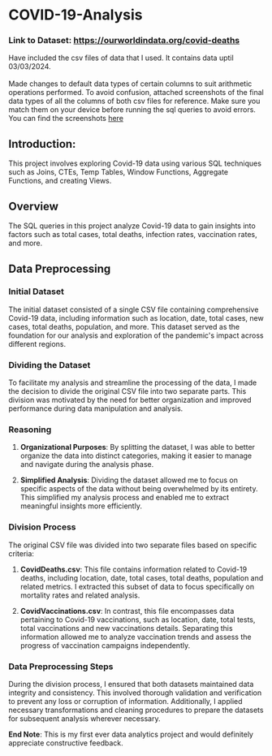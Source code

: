 # COVID-19-Analysis
### Link to Dataset: https://ourworldindata.org/covid-deaths
Have included the csv files of data that I used. It contains data uptil 03/03/2024.<br><br>
Made changes to default data types of certain columns to suit arithmetic operations performed. To avoid confusion, attached screenshots of the final data types of all the columns of both csv files for reference. Make sure you match them on your device before running the sql queries to avoid errors. You can find the screenshots [here](./Final%20Data%20Types%20of%20Columns/)

## Introduction: 
This project involves exploring Covid-19 data using various SQL techniques such as Joins, CTEs, Temp Tables, Window Functions, Aggregate Functions, and creating Views.

## Overview

The SQL queries in this project analyze Covid-19 data to gain insights into factors such as total cases, total deaths, infection rates, vaccination rates, and more.

## Data Preprocessing

### Initial Dataset
The initial dataset consisted of a single CSV file containing comprehensive Covid-19 data, including information such as location, date, total cases, new cases, total deaths, population, and more. This dataset served as the foundation for our analysis and exploration of the pandemic's impact across different regions.

### Dividing the Dataset
To facilitate my analysis and streamline the processing of the data, I made the decision to divide the original CSV file into two separate parts. This division was motivated by the need for better organization and improved performance during data manipulation and analysis.

### Reasoning

1. **Organizational Purposes**: By splitting the dataset, I was able to better organize the data into distinct categories, making it easier to manage and navigate during the analysis phase.
    
2. **Simplified Analysis**: Dividing the dataset allowed me to focus on specific aspects of the data without being overwhelmed by its entirety. This simplified my analysis process and enabled me to extract meaningful insights more efficiently.

### Division Process

The original CSV file was divided into two separate files based on specific criteria:

1. **CovidDeaths.csv**: This file contains information related to Covid-19 deaths, including location, date, total cases, total deaths, population and related metrics. I extracted this subset of data to focus specifically on mortality rates and related analysis.

2. **CovidVaccinations.csv**: In contrast, this file encompasses data pertaining to Covid-19 vaccinations, such as location, date, total tests, total vaccinations and new vaccinations details. Separating this information allowed me to analyze vaccination trends and assess the progress of vaccination campaigns independently.

### Data Preprocessing Steps

During the division process, I ensured that both datasets maintained data integrity and consistency. This involved thorough validation and verification to prevent any loss or corruption of information. Additionally, I applied necessary transformations and cleaning procedures to prepare the datasets for subsequent analysis wherever necessary.

**End Note**: This is my first ever data analytics project and would definitely appreciate constructive feedback.

